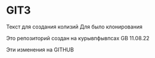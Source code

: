 # GIT3
Текст для создания колизий
Для было клонирования

Это репозиторий создан на курывпфывпсах GB 11.08.22

Эти изменения  на GITHUB
